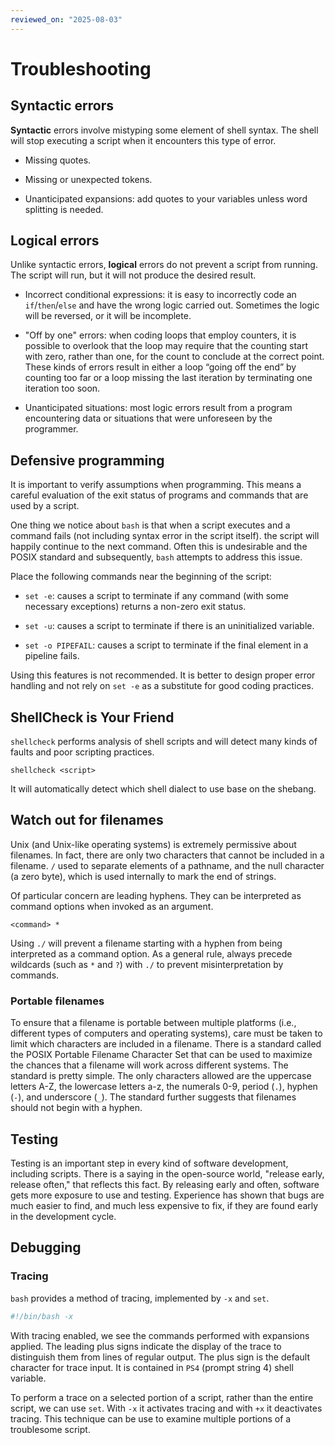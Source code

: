 ```yaml
---
reviewed_on: "2025-08-03"
---
```


# Troubleshooting

## Syntactic errors

**Syntactic** errors involve mistyping some element
of shell syntax. The shell will stop executing a script when it encounters this type of error.

- Missing quotes.

- Missing or unexpected tokens.

- Unanticipated expansions: add quotes to your variables unless word splitting is needed.

## Logical errors

Unlike syntactic errors, **logical** errors do not prevent a script from running. The script will run, but it will not produce the desired result.

- Incorrect conditional expressions: it is easy to incorrectly code an `if`/`then`/`else` and have the wrong logic carried out. Sometimes the logic will be reversed, or it will be incomplete.

- "Off by one" errors: when coding loops that employ counters, it is possible to overlook that the loop may require that the counting start with zero, rather than one, for the count to conclude at the correct point. These kinds of errors result in either a loop “going off the end” by counting too far or a loop missing the last it­eration by terminating one iteration too soon.

- Unanticipated situations: most logic errors result from a program encountering data or situations that were unforeseen by the programmer.

## Defensive programming

It is important to verify assumptions when programming. This means a careful evaluation of the exit status of programs and commands that are used by a script.

One thing we notice about `bash` is that when a script executes and a command fails (not including syntax error in the script itself). the script will happily continue to the next command. Often this is undesirable and the POSIX standard and subsequently, `bash` attempts to address this issue.

Place the following commands near the beginning of the script:

- `set -e`: causes a script to terminate if any command (with some necessary exceptions) returns a non-zero exit status.

- `set -u`: causes a script to terminate if there is an uninitialized variable.

- `set -o PIPEFAIL`: causes a script to terminate if the final element in a pipeline fails.

Using this features is not recommended. It is better to design proper error handling and not rely on `set -e` as a substitute for good coding practices.

## ShellCheck is Your Friend

`shellcheck` performs analysis of shell scripts and will detect many kinds of faults and poor scripting practices.

```
shellcheck <script>
```

It will automatically detect which shell dialect to use base on the shebang.

## Watch out for filenames

Unix (and Unix-like operating systems) is extremely permissive about filenames. In fact, there are only two characters that cannot be included in a filename. `/` used to separate elements of a pathname, and the null character (a zero byte), which is used internally to mark the end of strings.

Of particular concern are leading hyphens. They can be interpreted as command options when invoked as an argument.

```
<command> *
```

Using `./` will prevent a filename starting with a hyphen from being interpreted as a command option. As a general rule, always precede wildcards (such as `*` and `?`) with `./` to prevent misinterpretation by commands.

### Portable filenames

To ensure that a filename is portable between multiple platforms (i.e., different types of computers and operating systems), care must be taken to limit which characters are included in a filename. There is a standard called the POSIX Porta­ble Filename Character Set that can be used to maximize the chances that a file­name will work across different systems. The standard is pretty simple. The only characters allowed are the uppercase letters A-Z, the lowercase letters a-z, the nu­merals $0$-$9$, period (`.`), hyphen (`-`), and underscore (`_`). The standard further sug­gests that filenames should not begin with a hyphen.

## Testing

Testing is an important step in every kind of software development, including scripts. There is a saying in the open-source world, "release early, release often," that reflects this fact. By releasing early and often, software gets more exposure to use and testing. Experi­ence has shown that bugs are much easier to find, and much less expensive to fix, if they are found early in the development cycle.

## Debugging

### Tracing

`bash` provides a method of tracing, implemented by `-x` and `set`.

```bash
#!/bin/bash -x
```

With tracing enabled, we see the commands performed with expansions applied. The leading plus signs indicate the display of the trace to distinguish them from lines of regular output. The plus sign is the default character for trace input. It is contained in `PS4` (prompt string $4$) shell variable.

To perform a trace on a selected portion of a script, rather than the entire script, we can use `set`. With `-x` it activates tracing and with `+x` it deactivates tracing. This technique can be use to examine multiple portions of a troublesome script.
